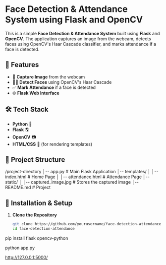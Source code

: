 # Face Detection & Attendance System using Flask and OpenCV

This is a simple **Face Detection & Attendance System** built using **Flask** and **OpenCV**. The application captures an image from the webcam, detects faces using OpenCV's Haar Cascade classifier, and marks attendance if a face is detected.

## 🚀 Features
- 📸 **Capture Image** from the webcam  
- 🧑‍💻 **Detect Faces** using OpenCV's Haar Cascade  
- ✅ **Mark Attendance** if a face is detected  
- 🌐 **Flask Web Interface**  

## 🛠️ Tech Stack
- **Python** 🐍  
- **Flask** 🌎  
- **OpenCV** 📷  
- **HTML/CSS** 🎨 (for rendering templates)  

## 📂 Project Structure
/project-directory │-- app.py # Main Flask Application │-- templates/ │ │-- index.html # Home Page │ │-- attendance.html # Attendance Page │-- static/ │ │-- captured_image.jpg # Stores the captured image │-- README.md # Project



## 🔧 Installation & Setup
1. **Clone the Repository**  
   ```bash
   git clone https://github.com/yourusername/face-detection-attendance.git
   cd face-detection-attendance
pip install flask opencv-python

python app.py

http://127.0.0.1:5000/
